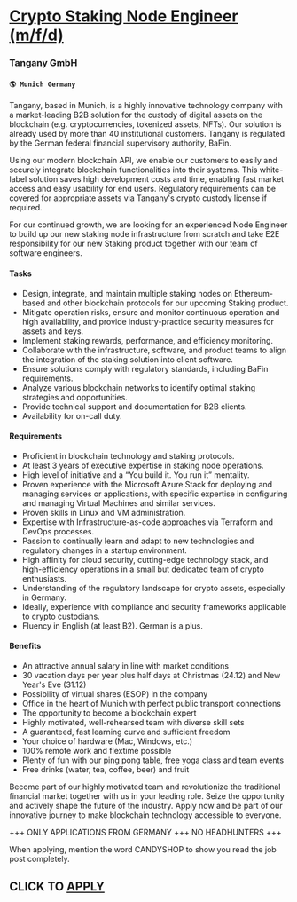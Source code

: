 # [Crypto Staking Node Engineer (m/f/d)](https://www.remotewlb.com/apply/crypto-staking-node-engineer-m-f-d)  
### Tangany GmbH  
#### `🌎 Munich Germany`  

Tangany, based in Munich, is a highly innovative technology company with a market-leading B2B solution for the custody of digital assets on the blockchain (e.g. cryptocurrencies, tokenized assets, NFTs). Our solution is already used by more than 40 institutional customers. Tangany is regulated by the German federal financial supervisory authority, BaFin.

Using our modern blockchain API, we enable our customers to easily and securely integrate blockchain functionalities into their systems. This white-label solution saves high development costs and time, enabling fast market access and easy usability for end users. Regulatory requirements can be covered for appropriate assets via Tangany's crypto custody license if required.

For our continued growth, we are looking for an experienced Node Engineer to build up our new staking node infrastructure from scratch and take E2E responsibility for our new Staking product together with our team of software engineers.

#### Tasks

  * Design, integrate, and maintain multiple staking nodes on Ethereum-based and other blockchain protocols for our upcoming Staking product.
  * Mitigate operation risks, ensure and monitor continuous operation and high availability, and provide industry-practice security measures for assets and keys.
  * Implement staking rewards, performance, and efficiency monitoring.
  * Collaborate with the infrastructure, software, and product teams to align the integration of the staking solution into client software.
  * Ensure solutions comply with regulatory standards, including BaFin requirements.
  * Analyze various blockchain networks to identify optimal staking strategies and opportunities.
  * Provide technical support and documentation for B2B clients.
  * Availability for on-call duty.

#### Requirements

  * Proficient in blockchain technology and staking protocols.
  * At least 3 years of executive expertise in staking node operations.
  * High level of initiative and a “You build it. You run it” mentality.
  * Proven experience with the Microsoft Azure Stack for deploying and managing services or applications, with specific expertise in configuring and managing Virtual Machines and similar services.
  * Proven skills in Linux and VM administration.
  * Expertise with Infrastructure-as-code approaches via Terraform and DevOps processes.
  * Passion to continually learn and adapt to new technologies and regulatory changes in a startup environment.
  * High affinity for cloud security, cutting-edge technology stack, and high-efficiency operations in a small but dedicated team of crypto enthusiasts.
  * Understanding of the regulatory landscape for crypto assets, especially in Germany.
  * Ideally, experience with compliance and security frameworks applicable to crypto custodians.
  * Fluency in English (at least B2). German is a plus.

#### Benefits

  * An attractive annual salary in line with market conditions
  * 30 vacation days per year plus half days at Christmas (24.12) and New Year's Eve (31.12)
  * Possibility of virtual shares (ESOP) in the company
  * Office in the heart of Munich with perfect public transport connections
  * The opportunity to become a blockchain expert
  * Highly motivated, well-rehearsed team with diverse skill sets
  * A guaranteed, fast learning curve and sufficient freedom
  * Your choice of hardware (Mac, Windows, etc.)
  * 100% remote work and flextime possible
  * Plenty of fun with our ping pong table, free yoga class and team events
  * Free drinks (water, tea, coffee, beer) and fruit

Become part of our highly motivated team and revolutionize the traditional financial market together with us in your leading role. Seize the opportunity and actively shape the future of the industry. Apply now and be part of our innovative journey to make blockchain technology accessible to everyone.

+++ ONLY APPLICATIONS FROM GERMANY +++ NO HEADHUNTERS +++

When applying, mention the word CANDYSHOP to show you read the job post completely.  
## CLICK TO [APPLY](https://www.remotewlb.com/apply/crypto-staking-node-engineer-m-f-d)


